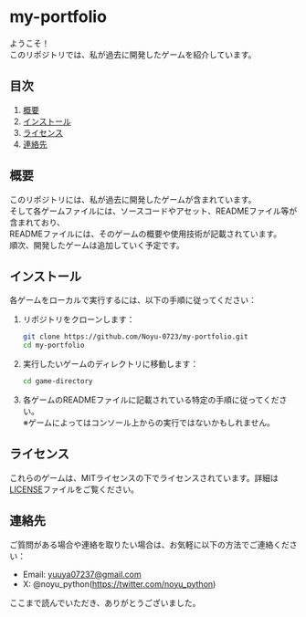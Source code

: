 # my-portfolio

ようこそ！  
このリポジトリでは、私が過去に開発したゲームを紹介しています。

## 目次
1. [概要](#概要)
2. [インストール](#インストール)
3. [ライセンス](#ライセンス)
4. [連絡先](#連絡先)

## 概要
このリポジトリには、私が過去に開発したゲームが含まれています。  
そして各ゲームファイルには、ソースコードやアセット、READMEファイル等が含まれており、  
READMEファイルには、そのゲームの概要や使用技術が記載されています。  
順次、開発したゲームは追加していく予定です。

## インストール
各ゲームをローカルで実行するには、以下の手順に従ってください：

1. リポジトリをクローンします：
    ```bash
    git clone https://github.com/Noyu-0723/my-portfolio.git
    cd my-portfolio
    ```

2. 実行したいゲームのディレクトリに移動します：
    ```bash
    cd game-directory
    ```

3. 各ゲームのREADMEファイルに記載されている特定の手順に従ってください。  
※ゲームによってはコンソール上からの実行ではないかもしれません。

## ライセンス
これらのゲームは、MITライセンスの下でライセンスされています。詳細は[LICENSE](LICENSE)ファイルをご覧ください。

## 連絡先
ご質問がある場合や連絡を取りたい場合は、お気軽に以下の方法でご連絡ください：

- Email: yuuya07237@gmail.com
- X: @noyu_python(https://twitter.com/noyu_python)

ここまで読んでいただき、ありがとうございました。